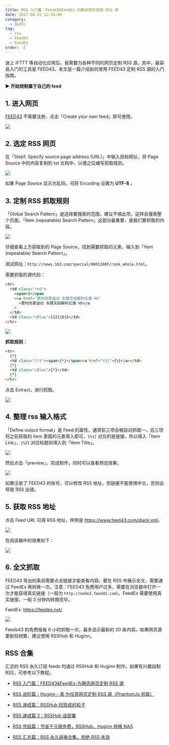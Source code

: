 ```yaml
---
title: RSS 入门篇：Feed43&FeedEx-为静态网页定制 RSS 源
date: 2017-04-22 12:54:00
category:
  - 自动化
tag:
  - rss
  - Feed43
  - FeedEx
order: -2
---
```


迷上 IFTTT 等自动化应用后，我需要为各种不同的网页定制 RSS 源。其中，最容易入门的工具是 FEED43。本文是一篇介绍如何使用 FEED43 定制 RSS 源的入门指南。

**► 开始烧制属于自己的 feed**

## 1. 进入网页

[FEED43](http://www.feed43.com/) 不需要注册，点击「Create your own feed」即可使用。

![](https://pic1.zhimg.com/v2-b5da0b08f632376fad3925a779e373b4_r.jpg)

## 2. 选定 RSS 网页

在「Step1. Specify source page address (URL)」中输入目标网址，将 Page Source 中的内容复制到 txt 文档中，以便之后编写抓取规则。

![](https://pic1.zhimg.com/v2-1b687a5b1c325ba6d04fbdcc13b95668_r.jpg)

如果 Page Source 显示为乱码，可将 Encoding 设置为 **UTF-8** 。

## 3. 定制 RSS 抓取规则

「Global Search Pattern」是选择要搜索的范围，建议不填此项，这样会搜索整个页面。「Item (repeatable) Search Pattern」这部分最重要，是我们要抓取的内容。

![](https://pic1.zhimg.com/v2-b1fa90c59739bddc0c27134cd36ba6bc_r.jpg)

仔细查看上方获取到的 Page Source，找到需要抓取的元素，输入到「Item (repeatable) Search Pattern」。

测试网址：`http://news.163.com/special/0001386F/rank_whole.html`。

需要抓取的源代码：

```html
<tr>
  <td class="red">
    <span>2</span
    ><a href="更时尚更运动 车展实拍解析红旗 H5"
      >更时尚更运动 车展实拍解析红旗 H5</a
    >
  </td>
  <td class="cBlue">11211615</td>
</tr>
```

![](https://pic2.zhimg.com/v2-cf6dbf2c09189f7517ec63abdc80c50d_r.jpg)

**抓取规则**：

```html
<tr>
  {*}
  <td class="{*}"><span>{*}</span><a href="{%}">{%}</a></td>
  {*}
  <td class="cBlue">{*}</td>
  {*}
</tr>
```

点击 Extract，进行抓取。

![](https://pic4.zhimg.com/v2-e9486741a6229ab258a95147f584571b_r.jpg)

## 4. 整理 rss 输入格式

「Define output format」是 Feed 的属性，通常前三项会被自动抓取一，后三项将之前获取的 item 里面的元素填入即可，`{%1}` 对应的是链接，所以填入「Item Link」，`{%2}` 对应标题则填入到「Item Title」。

![](https://pic1.zhimg.com/v2-b4614f5c46090f2eb762aac87d604350_r.jpg)

然后点击「preview」，完成制作，同时可以查看预览效果。

![](https://pic2.zhimg.com/v2-498bf1f1c0b14da172498b58f59e39b9_r.jpg)

如果注册了 FEED43 的账号，可以修改 RSS 地址，但链接不能使用中文，否则会导致 RSS 出错。

## 5. 获取 RSS 地址

点击 Feed URL 可得 RSS 地址，样例是 <https://www.feed43.com/dianji.xml>。

![](https://pic1.zhimg.com/v2-f3b00e876d8df136f7d354b4fc22f900_r.jpg)

在阅读器中的效果如下：

![](https://pic4.zhimg.com/v2-6d8f503ff3da16eb985ca1d3ae2de98f_r.jpg)

## 6. 全文抓取

FEED43 导出的条目需要点击链接才能查看内容。要在 RSS 中展示全文，需要通过 FeedEx 再转换一次。注意：FEED43 免费用户过多，需要在浏览器中打开一次才能获得真实链接（一般为 `http://node2.feed43.com`）。FeedEx 需要使用真实链接，一般 3 分钟内转换完毕。

FeedEx: <https://feedex.net/>

![](https://pic4.zhimg.com/v2-8e3701adffa1d6fb4ea10dda2704988b_r.jpg)

Feeds43 的免费版每 6 小时抓取一次，最多显示最新的 20 条内容。如果网页源更新较频繁，建议使用 RSSHub 和 Huginn。

## RSS 合集

汇总的 RSS 永久订阅 feeds 均通过 RSSHub 和 Huginn 制作。如果有兴趣自制 RSS，可参考以下教程。

- [RSS 入门篇：FEED43&FeedEx-为静态网页定制 RSS 源](https://gpt-vip.top/posts/2017-04-22-rss_feed43_feedex.html)

- [RSS 进阶篇：Huginn - 真·为任意网页定制 RSS 源（PhantomJs 抓取）](https://gpt-vip.top/posts/2018-10-07-huginn_scraping_any_website.html)

- [RSS 速成篇：RSSHub 捡现成的轮子](https://gpt-vip.top/posts/2019-04-01-rsshub_noob.html)

- [RSS 速成篇 2：RSSHub 自部署](https://gpt-vip.top/posts/2020-03-25-rsshub_on_vps.html)

- [RSS 完结篇：节省千元服务费，RSSHub、Huginn 转移 NAS](https://gpt-vip.top/posts/2021-10-23-nas_with_rsshub_and_huginn.html)

- [RSS 汇总篇：RSS 永久链接合集，拒绝 RSS 失效](https://gpt-vip.top/posts/2022-03-17-rss_persistent_link_collection.html)
